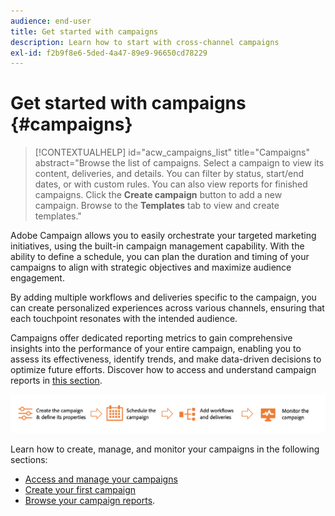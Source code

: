 ```yaml
---
audience: end-user
title: Get started with campaigns
description: Learn how to start with cross-channel campaigns
exl-id: f2b9f8e6-5ded-4a47-89e9-96650cd78229
---
```


# Get started with campaigns {#campaigns}

>[!CONTEXTUALHELP]
>id="acw_campaigns_list"
>title="Campaigns"
>abstract="Browse the list of campaigns. Select a campaign to view its content, deliveries, and details. You can filter by status, start/end dates, or with custom rules. You can also view reports for finished campaigns. Click the **Create campaign** button to add a new campaign. Browse to the **Templates** tab to view and create templates."


Adobe Campaign allows you to easily orchestrate your targeted marketing initiatives, using the built-in campaign management capability. With the ability to define a schedule, you can plan the duration and timing of your campaigns to align with strategic objectives and maximize audience engagement.

By adding multiple workflows and deliveries specific to the campaign, you can create personalized experiences across various channels, ensuring that each touchpoint resonates with the intended audience.

Campaigns offer dedicated reporting metrics to gain comprehensive insights into the performance of your entire campaign, enabling you to assess its effectiveness, identify trends, and make data-driven decisions to optimize future efforts. Discover how to access and understand campaign reports in [this section](../reporting/campaign-reports.md).

![Campaign flow](assets/campaign-flow.png)

Learn how to create, manage, and monitor your campaigns in the following sections:

* [Access and manage your campaigns](manage-campaigns.md)
* [Create your first campaign](create-campaigns.md)
* [Browse your campaign reports](../reporting/campaign-reports.md).


